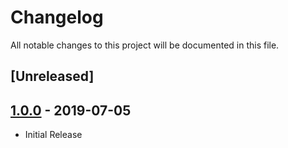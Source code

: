 # Changelog
All notable changes to this project will be documented in this file.

## [Unreleased]

## [1.0.0] - 2019-07-05
- Initial Release

[1.0.0]: https://github.com/vikas5914/chuck-norris-jokes/releases/tag/1.0.0
